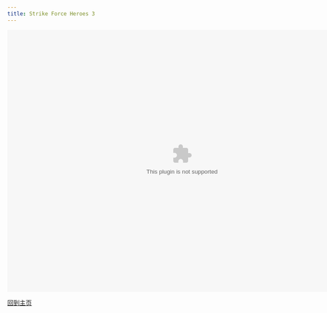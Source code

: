 ```yaml
---
title: Strike Force Heroes 3
---
```

<embed src="strikeforceheroes3.swf" width="800" height="600"></embed>

[回到主页](/)
